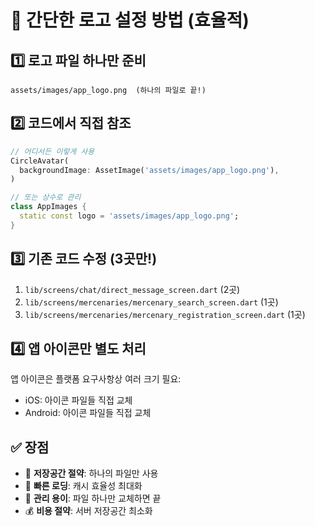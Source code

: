 # 🎨 간단한 로고 설정 방법 (효율적)

## 1️⃣ 로고 파일 하나만 준비
```
assets/images/app_logo.png  (하나의 파일로 끝!)
```

## 2️⃣ 코드에서 직접 참조
```dart
// 어디서든 이렇게 사용
CircleAvatar(
  backgroundImage: AssetImage('assets/images/app_logo.png'),
)

// 또는 상수로 관리
class AppImages {
  static const logo = 'assets/images/app_logo.png';
}
```

## 3️⃣ 기존 코드 수정 (3곳만!)
1. `lib/screens/chat/direct_message_screen.dart` (2곳)
2. `lib/screens/mercenaries/mercenary_search_screen.dart` (1곳) 
3. `lib/screens/mercenaries/mercenary_registration_screen.dart` (1곳)

## 4️⃣ 앱 아이콘만 별도 처리
앱 아이콘은 플랫폼 요구사항상 여러 크기 필요:
- iOS: 아이콘 파일들 직접 교체
- Android: 아이콘 파일들 직접 교체

## ✅ 장점
- 💾 **저장공간 절약**: 하나의 파일만 사용
- 🚀 **빠른 로딩**: 캐시 효율성 최대화  
- 🔧 **관리 용이**: 파일 하나만 교체하면 끝
- 💰 **비용 절약**: 서버 저장공간 최소화 
